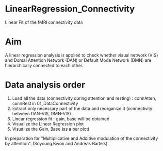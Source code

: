 # LinearRegression_Connectivity
Linear Fit of the fMRI connectivity data

# Aim
A linear regression analysis is applied to check whether visual network (VIS) and Dorsal Attention Network (DAN) or Default Mode Network (DMN) are hierarchically connected to each other.
# Data analysis order
 1. Load all the data (connectivity during attention and resting) : connAtten, connRest in 01_DataConnectivity
 2. Extract only necessary part of the data and reorganize it
  (connectivity between DAN-VIS, DMN-VIS)
 3. Linear regression fit : gain, base will be obtained
 4. Visualize the Linear Regression plot
 5. Visualize the Gain, Base (as a bar plot)
 
 In preparation for "Multiplicative and Additive modulation of the connectivity by attention". (Soyoung Kwon and Andreas Bartels)
